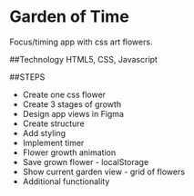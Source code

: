 # Garden of Time
Focus/timing app with css art flowers.

##Technology
HTML5, CSS, Javascript

##STEPS
- Create one css flower
- Create 3 stages of growth
- Design app views in Figma
- Create structure
- Add styling
- Implement timer
- Flower growth animation
- Save grown flower - localStorage
- Show current garden view - grid of flowers
- Additional functionality




